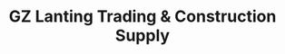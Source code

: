 ---
title: "GZ Lanting Trading & Construction Supply"
url: /silang/gz-lanting-trading-und-construction-supply/
shop: Baustoffe
---